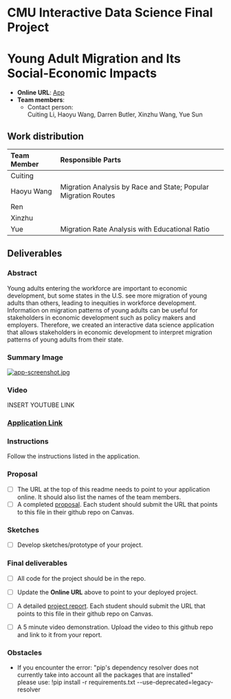 # CMU Interactive Data Science Final Project
# Young Adult Migration and Its Social-Economic Impacts

* **Online URL**: [App](https://cmu-ids-fall-2022-final-project-migration-x-grou-welcome-xfpxlx.streamlit.app/)
* **Team members**:
  * Contact person: </br>
    Cuiting Li, Haoyu Wang, Darren Butler, Xinzhu Wang, Yue Sun

## Work distribution


| Team Member     | Responsible Parts                                                                              |              
| :---            | :----                                                                                          |   
| Cuiting         |                                                                                                | 
| Haoyu Wang      | Migration Analysis by Race and State; Popular Migration Routes                                 |                               
| Ren             |                                                                                                | 
| Xinzhu          |                                                                                                | 
| Yue             | Migration Rate Analysis with Educational Ratio                                                 | 

## Deliverables

### Abstract
Young adults entering the workforce are important to economic development, but some states in the U.S. see more migration of young adults than others, leading to inequities in workforce development. Information on migration patterns of young adults can be useful for stakeholders in economic development such as policy makers and employers. Therefore, we created an interactive data science application that allows stakeholders in economic development to interpret migration patterns of young adults from their state. 

### Summary Image
[![app-screenshot.jpg](https://i.postimg.cc/BQQV9tnj/app-screenshot.jpg)](https://postimg.cc/XXm89jFW)

### Video
INSERT YOUTUBE LINK

### [Application Link](https://cmu-ids-fall-2022-final-project-migration-x-grou-welcome-xfpxlx.streamlit.app/)

### Instructions
Follow the instructions listed in the application.

### Proposal

- [ ] The URL at the top of this readme needs to point to your application online. It should also list the names of the team members.
- [ ] A completed [proposal](Proposal.md). Each student should submit the URL that points to this file in their github repo on Canvas.

### Sketches

- [ ] Develop sketches/prototype of your project.

### Final deliverables

- [ ] All code for the project should be in the repo.
- [ ] Update the **Online URL** above to point to your deployed project.
- [ ] A detailed [project report](Report.md).  Each student should submit the URL that points to this file in their github repo on Canvas.
- [ ] A 5 minute video demonstration.  Upload the video to this github repo and link to it from your report.


### Obstacles
- If you encounter the error: "pip's dependency resolver does not currently take into account all the packages that are installed" <br/>
  please use:  !pip install -r requirements.txt --use-deprecated=legacy-resolver 
